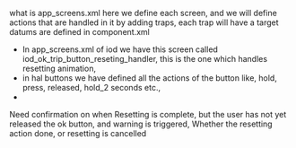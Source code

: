 what is app_screens.xml here we define each screen, and we will define actions that are handled in it by adding traps, each trap will have a target 
datums are defined in component.xml

- In app_screens.xml of iod we have this screen called iod_ok_trip_button_reseting_handler, this is the one which handles resetting animation, 
- in hal buttons we have defined all the actions of the button like, hold, press, released, hold_2 seconds etc.,
- 


Need confirmation on when
Resetting is complete, but the user has not yet released the ok button, and warning is triggered,  Whether the resetting action done, or resetting is cancelled


